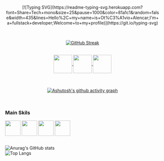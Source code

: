 <br>
<br>
<div align="center" width=100%>
  [![Typing SVG](https://readme-typing-svg.herokuapp.com?font=Share+Tech+mono&size=25&pause=1000&color=81a1c1&random=false&width=435&lines=Hello%2C+my+name+is+Ot%C3%A1vio+Alencar;I'm+a+fullstack+developer;Welcome+to+my+profile)](https://git.io/typing-svg)
</div>
<br>
<br>
<div align = "center">
  
  [![GitHub Streak](https://github-readme-streak-stats.herokuapp.com?user=Otavio-Alencar&theme=nord&locale=pt_BR&date_format=n%2Fj%5B%2FY%5D&card_width=900)](https://git.io/streak-stats)
  
</div>

<br>
<div align="center">
  <a href="https://instagram.com/__oalencar__" target="_blank">
    <img align="center" height="60" width="60" src="https://github.com/Otavio-Alencar/Otavio-Alencar/assets/168689068/0b263cd6-9d2a-40d6-9152-d44f87ce36b5">
</a>
  <a href="mailto:oalencardev@gmail.com">
    <img align="center" heigh="60" width="60" src="https://github.com/Otavio-Alencar/Otavio-Alencar/assets/168689068/adaf2038-b028-4464-868b-5faf9233e0a5">
  </a>
  <a href="https://www.linkedin.com/in/otavioalencar">
    <img align="center" height="60" width="60" src="https://github.com/Otavio-Alencar/Otavio-Alencar/assets/168689068/63ddce75-82d8-44d5-9033-134e13f77951">
  </a>
</div>
<br>
<br>
<div align = "center">


  [![Ashutosh's github activity graph](https://github-readme-activity-graph.vercel.app/graph?username=Otavio-Alencar&theme=nord)](https://github.com/ashutosh00710/github-readme-activity-graph)

</div>
<br>

<div>
  <div>
    <h3>Main Skils</h3>
  </div>

  <img align="center" width="50" height="50" src="https://github.com/Otavio-Alencar/Otavio-Alencar/assets/168689068/2249a000-ce75-4b21-998b-0481f789ad7b">
  
  
  <img align="center" width="50" height="50" src="https://github.com/Otavio-Alencar/Otavio-Alencar/assets/168689068/d641150c-8924-4a07-8c35-d3c108f00965">
  
  
  <img align="center" width="50" height="50" src="https://github.com/Otavio-Alencar/Otavio-Alencar/assets/168689068/f7d06c6d-912d-4d2a-8bcc-78a6257c49d1">
  
 
  <img align="center" width="50" height="50" src="https://github.com/Otavio-Alencar/Otavio-Alencar/assets/168689068/2aa31f2b-b6d1-4dff-8ff9-f84f226f836b">
  
  

</div>
<br>
<div width=100%>


  ![Anurag's GitHub stats](https://github-readme-stats.vercel.app/api?username=Otavio-Alencar&show_icons=true&theme=nord&card_width=520px)
  <br>
  ![Top Langs](https://github-readme-stats.vercel.app/api/top-langs/?username=Otavio-Alencar&theme=nord&card_width=520px)

</div>
<br>

